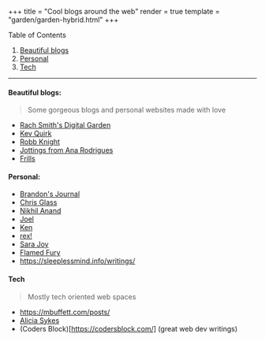 +++
title = "Cool blogs around the web"
render = true
template = "garden/garden-hybrid.html"
+++
 <!-- 
 {{ img(path="@/garden/Web/blogroll/blogroll.png", class="pict", alt="It's me!") }} 
 ----
 -->


Table of Contents  
1. [Beautiful blogs](#beautiful-blogs)
2. [Personal](#personal)
3. [Tech](#tech)
----

#### Beautiful blogs:
> Some gorgeous blogs and personal websites made with love

* [Rach Smith's Digital Garden](https://rachsmith.com/)
* [Kev Quirk](https://kevquirk.com/)
* [Robb Knight](https://rknight.me/)
* [Jottings from Ana Rodrigues](https://ohhelloana.blog/)
* [Frills](https://frills.dev/)

#### Personal:

* [Brandon's Journal](https://brandons-journal.com/)
* [Chris Glass](https://chrisglass.com/)
* [Nikhil Anand](https://nikhil.io/)
* [Joel](https://joelchrono.xyz/)
* [Ken](https://ken.fyi/blog)
* [rex!](https://rexbarrett.com/posts)
* [Sara Joy](https://sarajoy.dev/basic/blog/)
* [Flamed Fury](https://flamedfury.com/)
* https://sleeplessmind.info/writings/

#### Tech
> Mostly tech oriented web spaces
* https://mbuffett.com/posts/
* [Alicia Sykes](https://www.aliciasykes.com/blog)
* (Coders Block)[https://codersblock.com/] (great web dev writings)